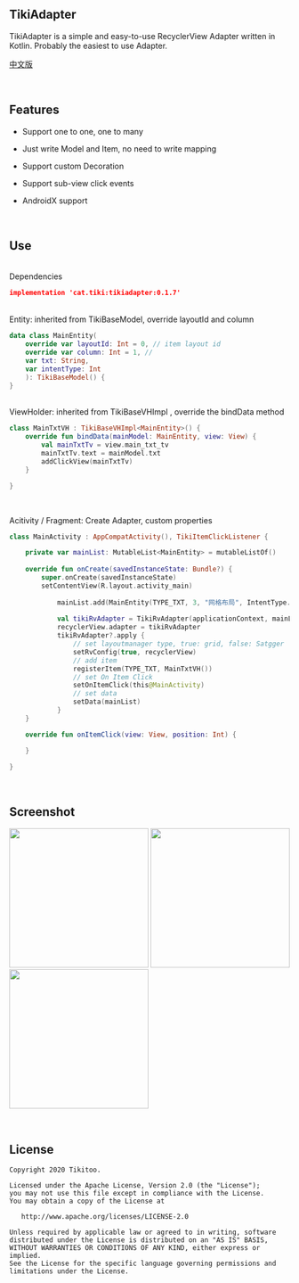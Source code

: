 ## TikiAdapter

TikiAdapter is a simple and easy-to-use RecyclerView Adapter written in Kotlin. Probably the easiest to use Adapter.

[中文版](https://github.com/Tikitoo/TikiAdapter/blob/master/README_ZH.md)

<br />

## Features

- Support one to one, one to many

- Just write Model and Item, no need to write mapping

- Support custom Decoration

- Support sub-view click events

- AndroidX support



<br />

## Use



<br />
Dependencies

```json
implementation 'cat.tiki:tikiadapter:0.1.7'
```


<br />
Entity: inherited from TikiBaseModel, override layoutId and column

```kotlin
data class MainEntity(
    override var layoutId: Int = 0, // item layout id
    override var column: Int = 1, // 
    var txt: String,
    var intentType: Int
    ): TikiBaseModel() {
}
```



<br />
ViewHolder: inherited from TikiBaseVHImpl <T>, override the bindData method

```kotlin
class MainTxtVH : TikiBaseVHImpl<MainEntity>() {
    override fun bindData(mainModel: MainEntity, view: View) {
        val mainTxtTv = view.main_txt_tv
        mainTxtTv.text = mainModel.txt
        addClickView(mainTxtTv)
    }

}
```


<br />

Acitivity / Fragment: Create Adapter, custom properties

```kotlin
class MainActivity : AppCompatActivity(), TikiItemClickListener {

	private var mainList: MutableList<MainEntity> = mutableListOf()
	
	override fun onCreate(savedInstanceState: Bundle?) {
	    super.onCreate(savedInstanceState)
	    setContentView(R.layout.activity_main)
	
			mainList.add(MainEntity(TYPE_TXT, 3, "网格布局", IntentType.TYPE_GRID))
	
			val tikiRvAdapter = TikiRvAdapter(applicationContext, mainList)
			recyclerView.adapter = tikiRvAdapter
			tikiRvAdapter?.apply {
			    // set layoutmanager type, true: grid, false: Satgger
			    setRvConfig(true, recyclerView)
                // add item
                registerItem(TYPE_TXT, MainTxtVH()) 
                // set On Item Click
                setOnItemClick(this@MainActivity) 
                // set data
                setData(mainList) 
			}
	}

	override fun onItemClick(view: View, position: Int) {

	}

}
```


<br />

## Screenshot

<img src="https://tva1.sinaimg.cn/large/006tNbRwgy1garm7vehpmj30u01t0ael.jpg" width=250/> <img src="https://tva1.sinaimg.cn/large/006tNbRwgy1garm89f8dzj30u01t01kx.jpg" width=250/> <img src="https://tva1.sinaimg.cn/large/006tNbRwgy1garm848n8tj30u01t0nat.jpg" width=250/>




<br />

## License

    Copyright 2020 Tikitoo.
    
    Licensed under the Apache License, Version 2.0 (the "License");
    you may not use this file except in compliance with the License.
    You may obtain a copy of the License at
    
       http://www.apache.org/licenses/LICENSE-2.0
    
    Unless required by applicable law or agreed to in writing, software
    distributed under the License is distributed on an "AS IS" BASIS,
    WITHOUT WARRANTIES OR CONDITIONS OF ANY KIND, either express or implied.
    See the License for the specific language governing permissions and
    limitations under the License.